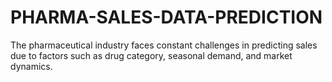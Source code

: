 # PHARMA-SALES-DATA-PREDICTION
The pharmaceutical industry faces constant challenges in predicting sales due to factors such as drug category, seasonal demand, and market dynamics.
